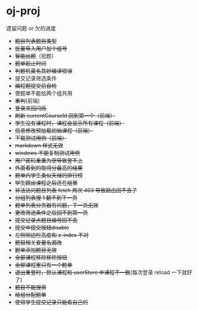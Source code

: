 # oj-proj

遗留问题 or 欠的进度


- ~~题目列表题目类型~~
- ~~批量导入用户加个组号~~
- ~~智能出题~~（验题）
- ~~题单起止时间~~
- ~~判题机莫名其妙编译错误~~
- 提交记录筛选条件
- ~~编程题提交前自检~~
- 使题单不能给两个组共用
- ~~重判~~(前端)
- ~~登录来回闪烁~~
- ~~刷新 currentCourseId 回到第一个（前端）~~
- ~~学生没有课程时，课程会显示所有课程（前端）~~
- ~~信息修改预加载初始课程（前端）~~
- ~~下载测试用例（前端）~~
- ~~markdown 样式无效~~
- ~~windows 不能复制测试用例~~
- ~~用户密码重置为空导致登不上~~
- ~~外面看到的取得分最高的结果~~
- ~~题单内学生类似天梯的排行榜~~
- ~~学生踢出课程之后还在组里~~
- ~~非法访问题目列表 fetch 两次 403 导致路由回不去了~~
- ~~分组列表搜 1 翻不到下一页~~
- ~~题单列表分页器有问题，下一页无效~~
- ~~更改筛选条件之后回不到第一页~~
- ~~提交记录点题目编号回不去~~
- ~~提交中提交按钮disable~~
- ~~左侧侧边栏高度和 z-index 不对~~
- ~~题目相关变量名漏改~~
- ~~题单添加题目无效~~
- ~~全部课程移除移除按钮~~
- ~~全部课程里只有一个题单~~
- ~~退出重登时，默认课程和 userStore 中课程不一致~~(每次登录 reload 一下就好了)
- ~~题目不能搜索~~
- ~~给组分配题单~~
- ~~使得学生提交记录只能看自己的~~
